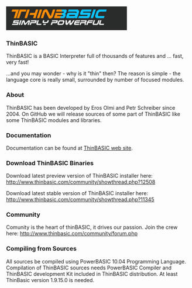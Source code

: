 ![ThinBASIC](/Logo/TB_Logo1.png)

### ThinBASIC

ThinBASIC is a BASIC Interpreter full of thousands of features and ... fast, very fast!

...and you may wonder - why is it "thin" then? The reason is simple - the language core is really small, surrounded by number of focused modules.


### About

ThinBASIC has been developed by Eros Olmi and Petr Schreiber since 2004.
On GitHub we will release sources of some part of ThinBASIC like some ThinBASIC modules and libraries.

### Documentation

Documentation can be found at [ThinBASIC web site](http://www.thinbasic.com/public/products/thinBasic/help/html/index.html).

### Download ThinBASIC Binaries

Download latest preview version of ThinBASIC installer here:
http://www.thinbasic.com/community/showthread.php?12508

Download latest stable version of ThinBASIC installer here:
http://www.thinbasic.com/community/showthread.php?11345


### Community

Comunity is the heart of thinBASIC, it drives our passion. Join the crew here:
http://www.thinbasic.com/community/forum.php

### Compiling from Sources

All sources be compiled using PowerBASIC 10.04 Programming Language.
Compilation of ThinBASIC sources needs PowerBASIC Compiler and ThinBASIC development Kit included in ThinBASIC distribution.
At least ThinBasic version 1.9.15.0 is needed.
